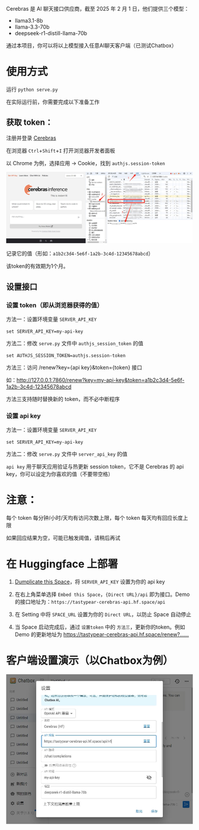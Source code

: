 Cerebras 是 AI 聊天接口供应商，截至 2025 年 2 月 1 日，他们提供三个模型：
- llama3.1-8b
- llama-3.3-70b
- deepseek-r1-distill-llama-70b

通过本项目，你可以将以上模型接入任意AI聊天客户端（已测试Chatbox）

# 使用方式

运行 `python serve.py`

在实际运行前，你需要完成以下准备工作

## 获取 token：
注册并登录 [Cerebras](https://inference.cerebras.ai/)

在浏览器 `Ctrl`+`Shift`+`I` 打开浏览器开发者面板

以 Chrome 为例，选择应用 -> Cookie，找到 `authjs.session-token`

![Chatbox Setting](/how-to-get-token.png)

记录它的值（形如：`a1b2c3d4-5e6f-1a2b-3c4d-12345678abcd`）

该token的有效期为1个月。

## 设置接口

### 设置 token（即从浏览器获得的值）

方法一：设置环境变量 `SERVER_API_KEY`

`set SERVER_API_KEY=my-api-key`

方法二：修改 `serve.py` 文件中 `authjs_session_token` 的值

`set AUTHJS_SESSION_TOKEN=authjs.session-token`

方法三：访问 /renew?key={api key}&token={token} 接口

如：http://127.0.0.1:7860/renew?key=my-api-key&token=a1b2c3d4-5e6f-1a2b-3c4d-12345678abcd

方法三支持随时替换新的 token，而不必中断程序

### 设置 api key

方法一：设置环境变量 `SERVER_API_KEY`

`set SERVER_API_KEY=my-api-key`

方法二：修改 `serve.py` 文件中 `server_api_key` 的值

`api key` 用于聊天应用验证与热更新 session token，它不是 Cerebras 的 api key，你可以设定为你喜欢的值（不要带空格）

# 注意：

每个 token 每分钟/小时/天均有访问次数上限，每个 token 每天均有回应长度上限

如果回应结果为空，可能已触发阈值，请稍后再试

# 在 Huggingface 上部署

1. [Dumplicate this Space](https://huggingface.co/spaces/tastypear/Cerebras-API?duplicate=true)，将 `SERVER_API_KEY` 设置为你的 api key

2. 在右上角菜单选择 `Embed this Space`，`{Direct URL}/api` 即为接口。Demo 的接口地址为：`https://tastypear-cerebras-api.hf.space/api`

3. 在 Setting 中将 `SPACE_URL` 设置为你的 `Direct URL`，以防止 Space 自动停止

4. 当 Space 启动完成后，通过 `设置token` 中的 `方法三`，更新你的token。例如 Demo 的更新地址为 https://tastypear-cerebras-api.hf.space/renew?……

# 客户端设置演示（以Chatbox为例）

![Chatbox Setting](/client-setting.png)
